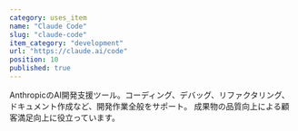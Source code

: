 ```yaml
---
category: uses_item
name: "Claude Code"
slug: "claude-code"
item_category: "development"
url: "https://claude.ai/code"
position: 10
published: true
---
```


AnthropicのAI開発支援ツール。コーディング、デバッグ、リファクタリング、ドキュメント作成など、開発作業全般をサポート。
成果物の品質向上による顧客満足向上に役立っています。
